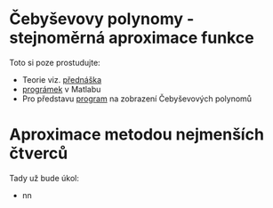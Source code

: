 # Čebyševovy polynomy - stejnoměrná aproximace funkce
Toto si poze prostudujte:
* Teorie viz. [přednáška](http://kfe.fjfi.cvut.cz/~limpouch/numet/aprox/node16.html)
* [prográmek](chebyshev.m) v Matlabu
* Pro představu [program](chebp.m) na zobrazení Čebyševových polynomů

# Aproximace metodou nejmenších čtverců
Tady už bude úkol:
* nn
